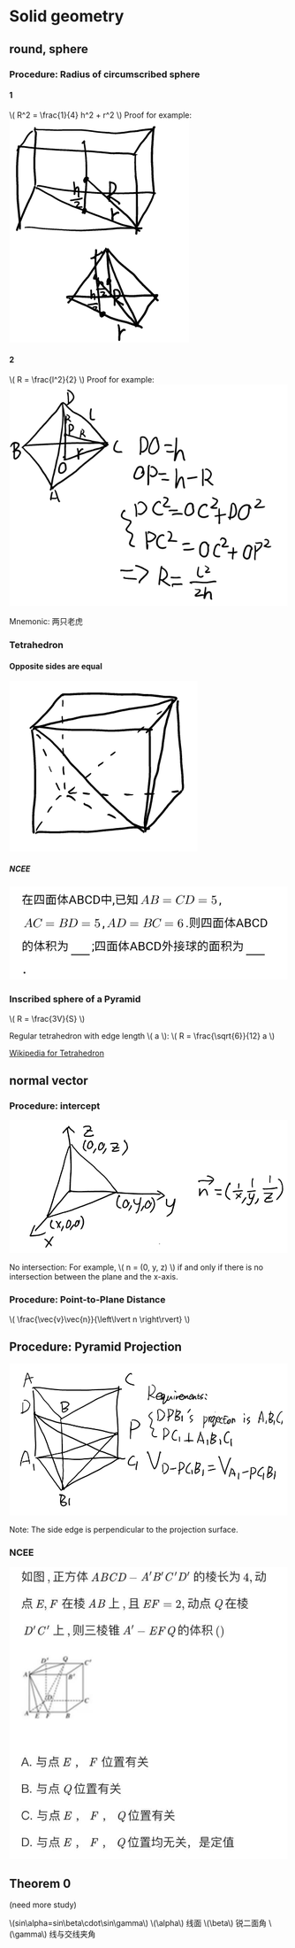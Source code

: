 # Solid geometry

## round, sphere

### Procedure: Radius of circumscribed sphere

#### 1

\\( R^2 = \frac{1}{4} h^2 + r^2 \\)
Proof for example:
![1](Solid_geometry/Algo1.png)

#### 2

\\( R = \frac{l^2}{2} \\)
Proof for example:
![2](Solid_geometry/Algo2.png)

Mnemonic: 两只老虎

### Tetrahedron

#### Opposite sides are equal

![1](Solid_geometry/Tetrahedron1.png)

##### NCEE

![1](Solid_geometry/Tetrahedron1-1.png)

### Inscribed sphere of a Pyramid

\\( R = \frac{3V}{S} \\)

Regular tetrahedron with edge length \\( a \\): \\( R = \frac{\sqrt{6}}{12} a \\)

[Wikipedia for Tetrahedron](https://web.archive.org/web/20201219035254/https://zh.wikipedia.org/wiki/%E5%86%85%E5%88%87%E7%90%83)

## normal vector

### Procedure: intercept

![1](Solid_geometry/Algo-intercept.png)

No intersection: For example, \\( n = (0, y, z) \\) if and only if there is no intersection between the plane and the x-axis.

### Procedure: Point-to-Plane Distance

\\( \frac{\vec{v}\vec{n}}{\left\lvert n \right\rvert} \\)

## Procedure: Pyramid Projection

![img](Solid_geometry/Algo-projection.png)

Note: The side edge is perpendicular to the projection surface.

### NCEE

![0](Solid_geometry/NCEE-0.jpg)

## Theorem 0

(need more study)

\\(sin\alpha=sin\beta\cdot\sin\gamma\\)
\\(\alpha\\) 线面 \\(\beta\\) 锐二面角 \\(\gamma\\) 线与交线夹角
